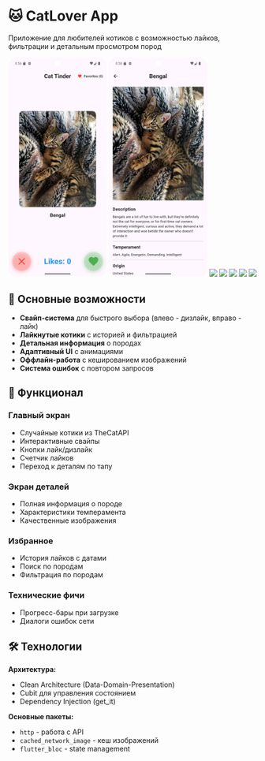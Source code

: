 # 🐱 CatLover App 

Приложение для любителей котиков с возможностью лайков, фильтрации и детальным просмотром пород

<div align="center">
  <img src="./assets/screenshots/main.png" width="200">
  <img src="./assets/screenshots/details.png" width="200">
  <img src="./assets/screenshots/error_state.jpg" width="200" >
  <img src="./assets/screenshots/error.jpg" width="200">
  <img src="./assets/screenshots/liked.jpg" width="200" >
  <img src="./assets/screenshots/loading.jpg" width="200" >
  <img src="./assets/screenshots/filter.jpg" width="200" >
</div>

## 🌟 Основные возможности

- **Свайп-система** для быстрого выбора (влево - дизлайк, вправо - лайк)
- **Лайкнутые котики** с историей и фильтрацией
- **Детальная информация** о породах
- **Адаптивный UI** с анимациями
- **Оффлайн-работа** с кешированием изображений
- **Система ошибок** с повтором запросов

## 🚀 Функционал

### Главный экран
- Случайные котики из TheCatAPI
- Интерактивные свайпы
- Кнопки лайк/дизлайк
- Счетчик лайков
- Переход к деталям по тапу

### Экран деталей
- Полная информация о породе
- Характеристики темперамента
- Качественные изображения

### Избранное
- История лайков с датами
- Поиск по породам
- Фильтрация по породам

### Технические фичи
- Прогресс-бары при загрузке
- Диалоги ошибок сети

## 🛠 Технологии

**Архитектура:**
- Clean Architecture (Data-Domain-Presentation)
- Cubit для управления состоянием
- Dependency Injection (get_it)

**Основные пакеты:**
- `http` - работа с API
- `cached_network_image` - кеш изображений
- `flutter_bloc` - state management
